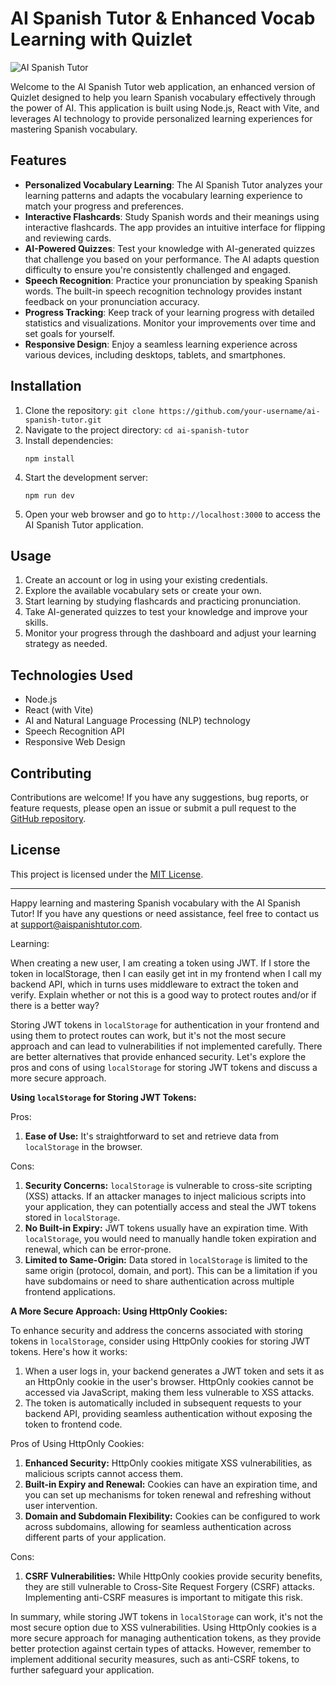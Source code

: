 # AI Spanish Tutor & Enhanced Vocab Learning with Quizlet

![AI Spanish Tutor](./screenshot.png)

Welcome to the AI Spanish Tutor web application, an enhanced version of Quizlet designed to help you learn Spanish vocabulary effectively through the power of AI. This application is built using Node.js, React with Vite, and leverages AI technology to provide personalized learning experiences for mastering Spanish vocabulary.

## Features

- **Personalized Vocabulary Learning**: The AI Spanish Tutor analyzes your learning patterns and adapts the vocabulary learning experience to match your progress and preferences.
- **Interactive Flashcards**: Study Spanish words and their meanings using interactive flashcards. The app provides an intuitive interface for flipping and reviewing cards.
- **AI-Powered Quizzes**: Test your knowledge with AI-generated quizzes that challenge you based on your performance. The AI adapts question difficulty to ensure you're consistently challenged and engaged.
- **Speech Recognition**: Practice your pronunciation by speaking Spanish words. The built-in speech recognition technology provides instant feedback on your pronunciation accuracy.
- **Progress Tracking**: Keep track of your learning progress with detailed statistics and visualizations. Monitor your improvements over time and set goals for yourself.
- **Responsive Design**: Enjoy a seamless learning experience across various devices, including desktops, tablets, and smartphones.

## Installation

1. Clone the repository: `git clone https://github.com/your-username/ai-spanish-tutor.git`
2. Navigate to the project directory: `cd ai-spanish-tutor`
3. Install dependencies:
   ```
   npm install
   ```
4. Start the development server:
   ```
   npm run dev
   ```
5. Open your web browser and go to `http://localhost:3000` to access the AI Spanish Tutor application.

## Usage

1. Create an account or log in using your existing credentials.
2. Explore the available vocabulary sets or create your own.
3. Start learning by studying flashcards and practicing pronunciation.
4. Take AI-generated quizzes to test your knowledge and improve your skills.
5. Monitor your progress through the dashboard and adjust your learning strategy as needed.

## Technologies Used

- Node.js
- React (with Vite)
- AI and Natural Language Processing (NLP) technology
- Speech Recognition API
- Responsive Web Design

## Contributing

Contributions are welcome! If you have any suggestions, bug reports, or feature requests, please open an issue or submit a pull request to the [GitHub repository](https://github.com/your-username/ai-spanish-tutor).

## License

This project is licensed under the [MIT License](LICENSE).

---

Happy learning and mastering Spanish vocabulary with the AI Spanish Tutor! If you have any questions or need assistance, feel free to contact us at support@aispanishtutor.com.

Learning:

When creating a new user, I am creating a token using JWT. If I store the token in localStorage, then I can easily get int in my frontend when I call my backend API, which in turns uses middleware to extract the token and verify. Explain whether or not this is a good way to protect routes and/or if there is a better way?

Storing JWT tokens in `localStorage` for authentication in your frontend and using them to protect routes can work, but it's not the most secure approach and can lead to vulnerabilities if not implemented carefully. There are better alternatives that provide enhanced security. Let's explore the pros and cons of using `localStorage` for storing JWT tokens and discuss a more secure approach.

**Using `localStorage` for Storing JWT Tokens:**

Pros:

1. **Ease of Use:** It's straightforward to set and retrieve data from `localStorage` in the browser.

Cons:

1. **Security Concerns:** `localStorage` is vulnerable to cross-site scripting (XSS) attacks. If an attacker manages to inject malicious scripts into your application, they can potentially access and steal the JWT tokens stored in `localStorage`.
2. **No Built-in Expiry:** JWT tokens usually have an expiration time. With `localStorage`, you would need to manually handle token expiration and renewal, which can be error-prone.
3. **Limited to Same-Origin:** Data stored in `localStorage` is limited to the same origin (protocol, domain, and port). This can be a limitation if you have subdomains or need to share authentication across multiple frontend applications.

**A More Secure Approach: Using HttpOnly Cookies:**

To enhance security and address the concerns associated with storing tokens in `localStorage`, consider using HttpOnly cookies for storing JWT tokens. Here's how it works:

1. When a user logs in, your backend generates a JWT token and sets it as an HttpOnly cookie in the user's browser. HttpOnly cookies cannot be accessed via JavaScript, making them less vulnerable to XSS attacks.
2. The token is automatically included in subsequent requests to your backend API, providing seamless authentication without exposing the token to frontend code.

Pros of Using HttpOnly Cookies:

1. **Enhanced Security:** HttpOnly cookies mitigate XSS vulnerabilities, as malicious scripts cannot access them.
2. **Built-in Expiry and Renewal:** Cookies can have an expiration time, and you can set up mechanisms for token renewal and refreshing without user intervention.
3. **Domain and Subdomain Flexibility:** Cookies can be configured to work across subdomains, allowing for seamless authentication across different parts of your application.

Cons:

1. **CSRF Vulnerabilities:** While HttpOnly cookies provide security benefits, they are still vulnerable to Cross-Site Request Forgery (CSRF) attacks. Implementing anti-CSRF measures is important to mitigate this risk.

In summary, while storing JWT tokens in `localStorage` can work, it's not the most secure option due to XSS vulnerabilities. Using HttpOnly cookies is a more secure approach for managing authentication tokens, as they provide better protection against certain types of attacks. However, remember to implement additional security measures, such as anti-CSRF tokens, to further safeguard your application.
